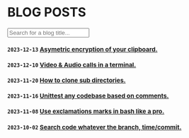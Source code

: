 # BLOG POSTS <small id="blog-count" />

<input type="text" id="inp" placeholder="Search for a blog title..."/>

### `2023-12-13` [Asymetric encryption of your clipboard.](/blogs/asymetric-encryption-of-your-clipboard)
### `2023-12-10` [Video & Audio calls in a terminal.](/blogs/video-audio-conferencing-in-your-terminal)
### `2023-11-20` [How to clone sub directories.](/blogs/how-to-clone-sub-directory-from-a-served-git-repository)
### `2023-11-16` [Unittest any codebase based on comments.](/blogs/unittest-any-codebase-with-comments)
### `2023-11-08` [Use exclamations marks in bash like a pro.](/blogs/how-to-use-exclamations-marks-in-bash-like-a-pro)
### `2023-10-02` [Search code whatever the branch, time/commit.](/blogs/how-to-search-for-code-whatever-branch-time-or-commit)
